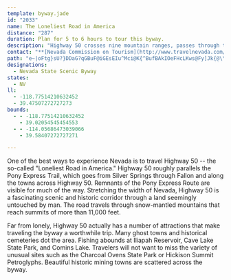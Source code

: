 ```yaml
---
template: byway.jade
id: "2033"
name: The Loneliest Road in America
distance: "287"
duration: Plan for 5 to 6 hours to tour this byway.
description: "Highway 50 crosses nine mountain ranges, passes through the agricultural oasis of Fallon, and ends in Ely. In between are 287 miles where man's presence is indicated only by the road and an occasional fence."
contact: "**[Nevada Commission on Tourism](http://www.travelnevada.com/)**  \r\n 1-800-NEVADA-8  \r\n [Send E-mail](mailto:ncot@travelnevada.com )  \r\n\r\n"
path: "e~|oFtg}sU?}DDaG?qGBuF@iGEsEIu^Mci@K{^BufBAkIOeFHcLKws@Fy]Jk{@\\qzAJwBpAiHxDeKtEoIzH{HzFoCnSmIxXwKjBWJO`IcDfGwBLQfJ}CdDkBnGaBDMvD{AFOtDkAFQrR{GFQrUoIFSnEwAxAy@xTeIHQjCeAlHeDxDiAjA}@vDu@`B_AjIyCFOd@?hTcJnKoDh@k@`^wMDQh[wKn@m@d@K@Y|Cs@t`@uOn^uMtWeKfDcBh@?rBoAjAu@^DvCoAvI}FbMeMzCaGtIkSFm@hTgj@|E_Nx@oECS`I__@n^ueBdUqkA|WcqAXeAJu@~GyYvEiQtNmc@ba@a_AhNi\\hM{SrPmWnm@oz@PGlcAqsAlHoI|gC{kCpOcQj`AgnAbGeO|AwF`DmT|Dq_@lAoPjDa[?y@hEoTt]ouAf[yhAnU{k@jq@ybBxVom@`AcBnGyQdCuJ~Gk^tG{`@b@sDVs@vBuMlCg[XaH?wKe@aHg@}DsBePuBeLkFeNcBsDsIcMiEqGsD}HgEgN{AuGmLiaAgAoL?uDs@mQg@}T`@aNrCme@tE_VxD{[T{ECeEoGws@c@yEeSc{BgDm_@cGsxAeImzByBmi@OaAAsD_Dgw@kCwgA{Gm{CuL}wEmA_q@tAoiBJwWSgPaBc]W{GoA{b@yHukCkDigA{B}o@aBiq@|CatC~@}bABqQ[}R{MsgDBIcE}{@s@wScE_~@mC}WeBmKaDgP_ByM}Lwp@k@cGgC}w@{A}e@vAcc@`@}N\\qDnAcHl@iLzBux@`@u`@?cPMcA_A{QuDgi@FiC_@_@_CuZkH_hAw@aFeC}HsCwDsIiHe@Eu@aJj@qDbAgBhBiBdLmK|A}BrDkJtIeNdLmPnDuEjFmC|GoB~ACFUbCWVQb@EdAo@rDuBv@?|GsCrHuBHOzOaFh@g@tIaCd@e@bRcGb@]|DoAJSf@EPY`@FvTuHvD}BdCqCx@i@Fu@|HyQ\\qBZS|AcDlKqY~HqQnEaId\\cc@zp@iu@rVi\\hDoFfBwEhA}ErDoS|CwT?wArByKdBaGfJuUz@mDx@_b@V}C|P{gAr@}HZiIUgHy@iFDqAlByI~F}TAqFw@qCyGoRyB_FgA}AaNaLyA}Be@mAk@{ES{Ic@qDqE{LmBmIqCgPuBiGsByCk@kAwHgJw@a@FCFLOIFCaIcHyJkHoHqCeH{IuC}BkDqE_BiDwDgCcBkCcBE_ClDm@ReBo@_BgAy@?sA|@qA?a@IAkBPwAx@s@fAWfGMx@iA?kBeAeBsCy@kAw@e@wA@sA^qAv@m@j@wAKiB[y@wBuCYaAXkAdAeBLi@k@kHKoFq@wCqAsBc@{@uAoDYoBRuF`@WpBkC|@kBfB{KRWf@yGJaKu@}NiA_OaAeB{Bu@}ANmAh@{BNeAuAIm@DoAj@oB^MXcBxD_GLgEs@yCuD_KyCqK}@aGGoDr@uDlCmGzGgJjDgLzDwExDkDlAiBd@uBd@eGMyEWcBoAoD_EmFQ?q@u@uCmBu@cAg@qCPkAdBmCbNaMtA_@DYn@?hAi@dD[r^?pCb@lKLlBObBy@nCeB`D{Eh@]nEcBfBgB~PaYvJwQfBmFrAyI`@aJDyDs@yJy@sFGoCHo@Hq@r@sF^aSJuw@KeA@mp@?_pAAwWYgiFJw`EMceCeAaUoAmMk@wFkEgSaHaUoS}c@eMwRmPgWUGyRsYDEesCqdEmAyAaLyPup@kaASMqXqa@Ek@c@AeOmSiRcRoM{IeK_F_[iKkASy_AeZgIcC{f@cP}@EoKaDKQuUgHaWiI}@CkoAca@uAi@aF{EgFsHmFwJ}Mi\\cEsLqE}R_Kmm@m@kKs@_a@q@gEsB}GeAwGSqIr@is@JsHr@sQOqH{AqFiQ}h@AWQM{FePqp@czAg@iAQAg_CkiFC_@UOyLmWm@mBsw@kfBUEg@oBs^my@WMq[er@k_@uz@SE_@eBgYqn@mgBk}DuHkQy]iv@ms@u_BGUk@i@{No\\WE[oAwYqo@oLcXen@mtAi@qBmEkJEc@Q?m~@_tBCg@m@c@aL}Vsc@_cAcEsJs@gAUcAuRuc@m@}Bs@}IeEmnAoAyHKgNr@om@@qEPiKJUrBmTLO?mApAqLl@y@h@o@t@wAFWrI_KlD}FfE}IlCuDp@WrA{@t@o@|EyKzAaCfGeHvBcDt@w@dAqArA{BFm@hA_B`AgCHeAZaH_AkIJuDV_DdAoAhCqBP_A?uAw@q@s@U{BLqAl@kHvG{@d@JGKF_C?{EaDCuBZq@fAItC?|@cAXgEd@_BpAyAtByAxAmEjEsCZm@b@mCSeDsA}GW}DT_Bx@wA~BQx@PpG`GbAh@~AY`CsAxCmFPE|BgDZcC?cCs@wJQgHP}AhDsC`@iCEiNNQxB{JrCyLbCuChBsCbCyNdCmKxF_OnAeJh@yAf@cEH{CU_D{CmFi@_BUyHcByE{AeBmD}AiFmAYk@YcC\\oBvAwBzGsCl@w@tAeG@uNrBuMj@_Kp@uDfA}A_ClIDy@p@uD~A}BhGeExC{AfFcA~DEzIfAbO`AxAWn@U|D{CrCcC?IdDcFpAcAzAe@lFk@jQm@HQhDu@~CuBpBiDxEsMfEsKtHqEbDmA~EcFP?fCcCbAs@JWf@SFYd@Oz@gAP?rA}AXEbAcAhE}BrAQj@[hF}@dH_C`HeE`BuAdEcGrDuJ`@_BlFeNnFaJZOb@aAxMwPVCZu@bHeJjEoC~DiARYxBYfDkAFMjDiAfAo@tCa@HSrAS~Fe@tIUrKoAlCuAhOiOxGkPnE}PjCsJ`A_CpBmCbC_CrGeDxGuBfCaAv@CRYdKaD`DmBrDuD~EqInAaEr@yD~Fgh@r@cDJ}CzOytA\\uEPs@DkA\\kApx@}fHt@}EJiBvXkcCj@oLDiEOkCaA{HMIgJya@otAypGaBiGoWaq@{AkFuBiKgA}LWaKOiU]cGoB_MwDqOiNwh@uCuHsEiHuMyNuSmUmPgJwPyHYc@{EcB_HgEYm@k@QqJ}DsFuAi[CqE}@{EcB{KiFeIcEe@q@sDoGsAwDeFqQyEiHeD}Ba@k@kXeN}AmAi@a@ye@mlA}C_MaCsQ}K{gAon@yhGs_@ayD{Gqp@wNwtAsTwwBs@cH}iAgjLiWugC?q@{B{R_@qBiBoSq@mCcBaQgEub@wTazB{eAeqKkKqfAgIky@gCcW[wBmFcj@kIm{@gh@_hFsDc[aF{Z{v@_tEEeCm@gB{i@scDaYs{AaBuH{EgQePej@}Mkd@YoAQSis@cbC}[srAsEuRoB_MwUcqB_TcjBkLecAyBeReAyRA}FF_aARyg@x@yPvA_MlByIvGqUhd@owArCsHHiAlFwP~ByLh@eIKkIs@}K_Eq\\u@qMEcMRaDRcBl@}C|ZwaBnOo{@\\y@~`@uwBbVqqACGrKei@b@wDrEcRnAeDlOyT~@w@@Up_@wh@jAyBvE{E|GyFvBqAlSiLl@u@xGkD|SoM^CBQ|FsC|K}D~FyAFOlIuBNQvFqBt@CfDoAdAc@xBe@FKt@GzAo@jFwADQzFsAdDsAt@CpFuBhHcBdFoAfEcA`FiAzBo@nAMrCe@dC[zBi@~Dk@|Cq@nCYlDo@hEOJO~@Ir@g@bFmAtIm@zGaBz@m@pDqDj@?PRjKNz@N`GObCmA|FcGrGgKfDcIT?NaApBeFhGsGfCiA~OcCdAy@r@InG}Hl@{AjHaD`E_DnHwCjBe@xET`b@tM|a@QlAWfJiHdA]?QlR_OhCuApPyHxKmHxEiBd@o@bBq@jBYH[bA}@hF_C`Cs@tBoAx@IZUjBk@tJuD`JeBh@]|@Q|Ay@zAKj@[lAGrBsAjA]vAqAbFqCnBeBz@]nBqBx@YFWrI{IvGgIfDuEvOyXlDcC`DI~JrAtJp@vDZd[|AbE?~HJrF?jEYz_@q@xJ{ChAg@lCw@jLkEtC]lDP~C|AbHdFlBr@xk@`JbIf@|PDfLy@~H}AnDqAhGkBPu@l@[tHvEWqAuAmBaAwBHc@~@eAZQdBeDfAwAhDiGjAuDvBiK\\]nJoe@~Ga]rPwu@fIe`@b@_ABmAnJwd@d@o@By@vBoIRK?sAlE}QxEiU?cESqE{CiUUwAoPkhBAeBOi@}@kJC_BQg@mFcj@oF{n@kCmXkLwoAKc@}PoeBoUy_CYsA_VukCyBuUmGgs@iP{cBcD_S{A}EWQYwBcVcv@aDgJeCcK_A{IgA}Ge@gBuBkDaFyEqm@oi@e\\k]_B{CaAeAcCaMoB_YYsMa@_EsP{fBEqBUi@wAyPOuHt@oUzEes@x@{LpGk}@hCib@xAyRfJevAb@cE|Dkn@zQoiCD_CzCcb@jAiGhRmt@v@yArW{bAz@{Ej@u@|\\gqAn@gEjMugBRSPiD~NwpBIaHoBuRCmFYsEL{DfB}D~E{GRuAY{CsA{BeAe@mBMmBy@sAuEe@y@cBa@{BImBaAyBiB[u@KsBfA{GMgI_Dg\\_@cCmD{GuHuKk@yAYyBDcF^aGlCwM~AmQxAuG`CgHlF{KJiAb@QbB{Cj@oB`@]xDiI~FsOzDcQhA}CZ_BRYfD{I~AwBxFaGdA{BzCuPl@}B|MyWlBwGPmCBgf@s@wOdAgHdCoFtCmEtBcCjFuCzM_SvBiBb@M~BqBrCkBlMuGrD{CzAyBxAuEnQso@x@qB`@cCjEwGfCyClFkEhPqIlD{BlNuGvY{OX?LQdAOFOzSiLlFcEl@cChCeQHqGe@sByDuFu@uCk@}F?cGv@_JKgEWq@{EkCw@yAaAkD_@aDmCyn@JaDx@wFfAgDD}Dc@oCcGmVsAqB_EeDsD_BwB_DqFaLmIaI_BaC_A{BMmCb@yBlBaC|EgCjDkDlBwFfBiIVyCSqKhAmJHkDKcBqBqKMm@_@gEM_Km@kFw@}DcB_DkIiM}BmFcBgGwFyWAs@a@e@qB{J{@kKwAaGgkAinCuNe]k`CqqFCI}~AusD?}@_Ai@oA{B_AmCaEoKsCyJH[[Y{Qcs@iDmLYmCq@eBuFe\\kBgHiQ}VoK}ReF}KMICiAoA}CW_DMsGPwThI}yCv@w^EeNQuIYyOaBqQyF_Sk@{Ea@gORkI?wImBaOe@kGFuI?cBB_@?u@G{n@C{\\^sD~@mF`BqEdG{KlAgD`EwNjCmHzBmD~CaDlFmH`JsVfH{HlGsE|@i@dLgIxCkEfCaIj@cIMmDQO[sCkAcEw@Y{BkDYeDfBuBlAe@Lg@v@g@|C{@jGFdGz@R^fAHjFxBjCr@hD?lAW`Os@|UX`JMLQvADnAWfHxAxGb@dDtArAH`JsDLSxDoAbAMpCoAzAiBZiB?mDs@iBkAmBYyCNeAzUmUzNaQrBwCbDuIdCmEzEmFhEwCfB?jB?jJmHhQcQ|B_Cx@[FWnb@i_@vl@mh@vRwQ\\ItViVhUwRhHiFvDkDzyA{bB~BkCj`@gc@fBiB`DwD`@aA`w@ccA`@qA~J{PtEaG`DgFlFoIrB}CjA_BzA_CrFqGb@UT_@~AoApCqCvKyHxAkBdHgNZy@dGeKx@eAf@mAfCiDjGcKtAgB|D}GjImLzLeRhIgMrEgGbB{AxAwAtEqCtFmDfDyA|FwAtReBnIuAbNmAjGuBxHwEpGoEjJ}FtBiBbDaFbB_CBg@tDqFxN_VdJoN|AqC`AkDhDqVnBsH|B}KhEaSxG_SdByF|HeW~CmN`CuJrBiKnDkMfBsEh@aFJqGx@cC`B_CZkAjEuFjDmH`HiOrByAlCu@lI{HfC}CxAoCbAcDFwCQ_DeDeLYmCSuFEeESeCgAmP_@qE_@oEU}Da@{EYuEa@qEWiEa@mEg@wEeBuJ}@_CmAgAaCcFwAcDuAsC}@cBkAoBo@gDq@}IOcCGsB]gElCmAbC}AvC}@rCcA|Aw@tAg@~BqAdCeAhDyAnC{ArCs@p@_@p@}@fCy@|@WdC{@zAeAhLaFxKsEnSeJr_@uOnLoFzSoJ~HsDtH}Bh`@ePfEaChMmIls@if@jEkDbCqBrlAoz@nIqGtA_@rh@e_@hBwArt@yf@rAaAhMcIzAiAjFwG|EuKfBiEnNkZpGuNdLuTjCkDbAuBr@}@~FqFrDqCbZwQfGiEt}B}wAnKwG`\\uTjGoChHuGlKeHfReLpYoQlKiH~sAs|@`v@qd@lGiEFIvWyPvEuCjv@ge@vy@{i@pi@w\\vo@ka@dHcEzJsGbQeOtEoGvDcGlEqIjBuCvEsJfDcJvFmMtFkJhCsGhB_HfGgb@rAiExBwEhJaMfEyCdLwFj[wRxCeGfAkD`@iDOmFmGk\\sFiWYwBmBiGuKsUcDgEqCiByIgByAu@eB}BuBwGgBeIyJiX]yBCaLc@cDy@iBs@m@wCeCuEwDyBkDgDcHm@oBcAmDcBsGkAgEyAwNE{L]eFcFcKyBeGy@gHoBaFuB}D{AkEe@aIFeEpAcIZmDUmDW{@{EoHgAyAyD}Gk@qCm@oMs@kBuAmBuBcFc@}Ai@aGYuSDyBxAmClCyAlF_@|NDtBi@hCiBzImKzK}I~DkBlDaCdBcBrDuG`B_KvCcMnA{BfA_AdB_@dC[zLz@xCIfAeAbCuFhA}IXeI`BuTl@_Ob@yD~AgH~@gKDgIkAeGkR}x@c[apAqFyTuKkd@m}@ixDgY}lAuLog@{CeMq[{rAgaA_cEkAsCkDuHmC_FmBwBmB_BeBsBsCwBsFcDiIsDyDkB_oAsd@iu@{XiMyEc~Bw|@mF}AwR{HmIeCmNmG}QyE{oBqb@eViFcU}HeD{BeFcF_pAybAcG_IiBaDiByC_DqKs@kIm@gFMsEQkGf@gMjCcOlBaLvEe`@z@oIfBmIp@uBrAsCdCiDzFiFlO_Qd@_@bG}H~ByEzHcS`ByEhCaGhKeLx@qA~BwCrNeZhAcB|AsAhD}AnOmKfSsKnCuBxBkCfB{EhB}G|AaE~AuBnNyKdHsEfCuBfEsFnJsOzI}Q|@qA|GcEjEaJdBaFfFmJfJ_IjX}ZjK}OlFmKzAiEtAoGrCs\\d@gD~@yb@?gW?gLDyB\\sEdAgEbGqM`PkWhD_QZwH\\sCxAmGtPcc@d_@_z@~BsCnIeGvCoD`DeFpO_a@tAyFh@oCxDqQrG_f@bHqK~J{PlIoPzC{DbByBvEgIrCqGxCwKnA}C~B{QlPoqB~BePzEuQtAiFn]ay@db@seAtQ{a@nMoZ~EgPt@mDjAiOz@eVrGqmBbBsm@hAyd@bCieAlDchAbMegDpC_dAfEoq@"
designations: 
  - Nevada State Scenic Byway
states: 
  - NV
ll: 
  - -118.77514210632452
  - 39.47507272727273
bounds: 
  - - -118.77514210632452
    - 39.02054545454553
  - - -114.05686473039066
    - 39.58407272727271

---
```


One of the best ways to experience Nevada is to travel Highway 50 -- the so-called "Loneliest Road in America." Highway 50 roughly parallels the Pony Express Trail, which goes from Silver Springs through Fallon and along the towns across Highway 50.  Remnants of the Pony Express Route are visible for much of the way.  Stretching the width of Nevada, Highway 50 is a fascinating scenic and historic corridor through a land seemingly untouched by man.  The road travels through snow-mantled mountains that reach summits of more than 11,000 feet.  
  
Far from lonely, Highway 50 actually has a number of attractions that make traveling the byway a worthwhile trip.  Many ghost towns and historical cemeteries dot the area.  Fishing abounds at Iliapah Reservoir, Cave Lake State Park, and Comins Lake.  Travelers will not want to miss the variety of unusual sites such as the Charcoal Ovens State Park or Hickison Summit Petroglyphs.  Beautiful historic mining towns are scattered across the byway.